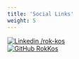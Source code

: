 ```yaml
---
title: 'Social Links'
weight: 5
---
```


[![Linkedin](https://i.stack.imgur.com/gVE0j.png) /rok-kos](https://www.linkedin.com/in/rok-kos/)  
[![GitHub](https://i.stack.imgur.com/tskMh.png) RokKos](https://github.com/RokKos)
